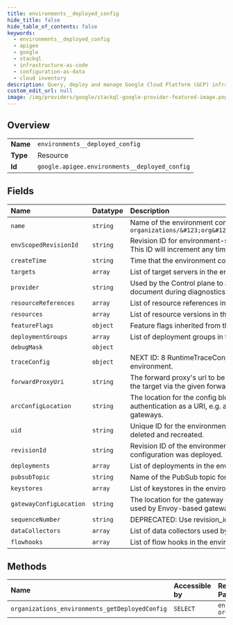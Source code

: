 ```yaml
---
title: environments__deployed_config
hide_title: false
hide_table_of_contents: false
keywords:
  - environments__deployed_config
  - apigee
  - google    
  - stackql
  - infrastructure-as-code
  - configuration-as-data
  - cloud inventory
description: Query, deploy and manage Google Cloud Platform (GCP) infrastructure and resources using SQL
custom_edit_url: null
image: /img/providers/google/stackql-google-provider-featured-image.png
---
```

  
    

## Overview
<table><tbody>
<tr><td><b>Name</b></td><td><code>environments__deployed_config</code></td></tr>
<tr><td><b>Type</b></td><td>Resource</td></tr>
<tr><td><b>Id</b></td><td><code>google.apigee.environments__deployed_config</code></td></tr>
</tbody></table>

## Fields
| Name | Datatype | Description |
|:-----|:---------|:------------|
| `name` | `string` | Name of the environment configuration in the following format: `organizations/&#123;org&#125;/environments/&#123;env&#125;/configs/&#123;config&#125;` |
| `envScopedRevisionId` | `string` | Revision ID for environment-scoped resources (e.g. target servers, keystores) in this config. This ID will increment any time a resource not scoped to a deployment group changes. |
| `createTime` | `string` | Time that the environment configuration was created. |
| `targets` | `array` | List of target servers in the environment. Disabled target servers are not displayed. |
| `provider` | `string` | Used by the Control plane to add context information to help detect the source of the document during diagnostics and debugging. |
| `resourceReferences` | `array` | List of resource references in the environment. |
| `resources` | `array` | List of resource versions in the environment. |
| `featureFlags` | `object` | Feature flags inherited from the organization and environment. |
| `deploymentGroups` | `array` | List of deployment groups in the environment. |
| `debugMask` | `object` |  |
| `traceConfig` | `object` | NEXT ID: 8 RuntimeTraceConfig defines the configurations for distributed trace in an environment. |
| `forwardProxyUri` | `string` | The forward proxy's url to be used by the runtime. When set, runtime will send requests to the target via the given forward proxy. This is only used by programmable gateways. |
| `arcConfigLocation` | `string` | The location for the config blob of API Runtime Control, aka Envoy Adapter, for op-based authentication as a URI, e.g. a Cloud Storage URI. This is only used by Envoy-based gateways. |
| `uid` | `string` | Unique ID for the environment configuration. The ID will only change if the environment is deleted and recreated. |
| `revisionId` | `string` | Revision ID of the environment configuration. The higher the value, the more recently the configuration was deployed. |
| `deployments` | `array` | List of deployments in the environment. |
| `pubsubTopic` | `string` | Name of the PubSub topic for the environment. |
| `keystores` | `array` | List of keystores in the environment. |
| `gatewayConfigLocation` | `string` | The location for the gateway config blob as a URI, e.g. a Cloud Storage URI. This is only used by Envoy-based gateways. |
| `sequenceNumber` | `string` | DEPRECATED: Use revision_id. |
| `dataCollectors` | `array` | List of data collectors used by the deployments in the environment. |
| `flowhooks` | `array` | List of flow hooks in the environment. |
## Methods
| Name | Accessible by | Required Params |
|:-----|:--------------|:----------------|
| `organizations_environments_getDeployedConfig` | `SELECT` | `environmentsId, organizationsId` |
